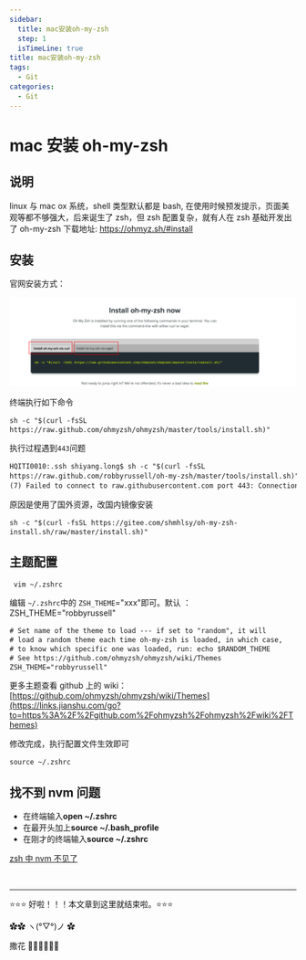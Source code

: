 ```yaml
---
sidebar:
  title: mac安装oh-my-zsh
  step: 1
  isTimeLine: true
title: mac安装oh-my-zsh
tags:
  - Git
categories:
  - Git
---
```


# mac 安装 oh-my-zsh

## 说明

linux 与 mac ox 系统，shell 类型默认都是 bash, 在使用时候预发提示，页面美观等都不够强大，后来诞生了 zsh，但 zsh 配置复杂，就有人在 zsh 基础开发出了 oh-my-zsh
下载地址: https://ohmyz.sh/#install

## 安装

官网安装方式：

![image-20230204144805403](./assets/image-20230204144805403.png)

终端执行如下命令

```shell
sh -c "$(curl -fsSL https://raw.github.com/ohmyzsh/ohmyzsh/master/tools/install.sh)"
```

执行过程遇到`443`问题

```html
HQITI0010:.ssh shiyang.long$ sh -c "$(curl -fsSL
https://raw.github.com/robbyrussell/oh-my-zsh/master/tools/install.sh)" curl:
(7) Failed to connect to raw.githubusercontent.com port 443: Connection refused
```

原因是使用了国外资源，改国内镜像安装

```shell
sh -c "$(curl -fsSL https://gitee.com/shmhlsy/oh-my-zsh-install.sh/raw/master/install.sh)"
```

## 主题配置

```shell
 vim ~/.zshrc
```

编辑 `~/.zshrc`中的 `ZSH_THEME`="xxx"即可。默认 ：ZSH_THEME="robbyrussell"

```shell
# Set name of the theme to load --- if set to "random", it will
# load a random theme each time oh-my-zsh is loaded, in which case,
# to know which specific one was loaded, run: echo $RANDOM_THEME
# See https://github.com/ohmyzsh/ohmyzsh/wiki/Themes
ZSH_THEME="robbyrussell"
```

更多主题查看 github 上的 wiki：[https://github.com/ohmyzsh/ohmyzsh/wiki/Themes](https://links.jianshu.com/go?to=https%3A%2F%2Fgithub.com%2Fohmyzsh%2Fohmyzsh%2Fwiki%2FThemes)

修改完成，执行配置文件生效即可

```shell
source ~/.zshrc
```

## 找不到 nvm 问题

- 在终端输入**open ~/.zshrc**
- 在最开头加上**source ~/.bash_profile**
- 在刚才的终端输入**source ~/.zshrc**

[zsh 中 nvm 不见了](https://blog.csdn.net/sherlyxoxo/article/details/125265019)

<br/>
<hr />

⭐️⭐️⭐️ 好啦！！！本文章到这里就结束啦。⭐️⭐️⭐️

✿✿ ヽ(°▽°)ノ ✿

撒花 🌸🌸🌸🌸🌸🌸
